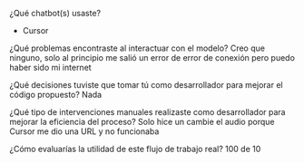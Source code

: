 ¿Qué chatbot(s) usaste?

- Cursor

¿Qué problemas encontraste al interactuar con el modelo?
Creo que ninguno, solo al principio me salió un error de error de conexión pero puedo haber sido mi internet

¿Qué decisiones tuviste que tomar tú como desarrollador para mejorar el código propuesto?
Nada

¿Qué tipo de intervenciones manuales realizaste como desarrollador para mejorar la eficiencia del proceso?
Solo hice un cambie el audio porque Cursor me dio una URL y no funcionaba

¿Cómo evaluarías la utilidad de este flujo de trabajo real?
100 de 10
